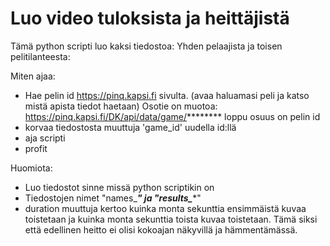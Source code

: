 # Luo video tuloksista ja heittäjistä

Tämä python scripti luo kaksi tiedostoa: Yhden pelaajista ja toisen pelitilanteesta:

Miten ajaa:
- Hae pelin id https://pinq.kapsi.fi sivulta. (avaa haluamasi peli ja katso mistä apista tiedot haetaan)
	Osotie on muotoa: https://pinq.kapsi.fi/DK/api/data/game/********
	loppu osuus on pelin id
- korvaa tiedostosta muuttuja 'game_id' uudella id:llä
- aja scripti
- profit

Huomiota:
- Luo tiedostot sinne missä python scriptikin on
- Tiedostojen nimet "names_*****" ja "results_******"
- duration muuttuja kertoo kuinka monta sekunttia ensimmäistä kuvaa toistetaan ja kuinka monta sekunttia toista kuvaa toistetaan. Tämä siksi että edellinen heitto ei olisi kokoajan näkyvillä ja hämmentämässä. 

